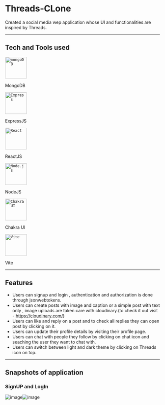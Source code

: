# Threads-CLone
Created a social media wep application whose UI and functionalities are inspired by Threads.
***
## Tech and Tools used
<div align="left" gap="5px">
	<code><img width="70" src="https://user-images.githubusercontent.com/25181517/182884177-d48a8579-2cd0-447a-b9a6-ffc7cb02560e.png" alt="mongoDB" title="mongoDB"/></code>
	<p>MongoDB</p>
	<code><img width="70" src="https://user-images.githubusercontent.com/25181517/183859966-a3462d8d-1bc7-4880-b353-e2cbed900ed6.png" alt="Express" title="Express"/></code>
	<p>ExpressJS</p>
	<code><img width="70" src="https://user-images.githubusercontent.com/25181517/183897015-94a058a6-b86e-4e42-a37f-bf92061753e5.png" alt="React" title="React"/></code>
	<p>ReactJS</p>
	<code><img width="70" src="https://user-images.githubusercontent.com/25181517/183568594-85e280a7-0d7e-4d1a-9028-c8c2209e073c.png" alt="Node.js" title="Node.js"/></code>
	<p>NodeJS</p>
	<code><img width="70" src="https://user-images.githubusercontent.com/25181517/190887639-d0ba4ec9-ddbe-45dd-bea1-4db83846503e.png" alt="Chakra UI" title="Chakra UI"/></code>
	<p>Chakra UI</p>
	<code><img width="70" src="https://github.com/marwin1991/profile-technology-icons/assets/62091613/b40892ef-efb8-4b0e-a6b5-d1cfc2f3fc35" alt="Vite" title="Vite"/></code>
	<p>Vite</p>
</div>


***

## Features
* Users can signup and login , authentication and authorization is done through jsonwebtokens.
* Users can create posts with image and caption or a simple post with text only , image uploads are taken care with cloudinary.(to check it out visit - https://cloudinary.com/)
* Users can like and reply on a post and to check all replies they can open post by clicking on it.
* Users can update their profile details by visiting their profile page.
* Users can chat with people they follow by clicking on chat icon and seaching the user they want to chat with.
* Users can switch between light and dark theme by clicking on Threads icon on top.

***

## Snapshots of application

### SignUP and LogIn
![image](https://github.com/sonu927/Threads-CLone/assets/75172869/28e2f5ba-611a-4dab-ab84-e6a380f1b5a1)![image](https://github.com/sonu927/Threads-CLone/assets/75172869/c8e755c0-944d-4a3f-a27c-eee68222d256)




